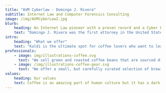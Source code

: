 ```yaml
---
title: "AVM Cyberlaw - Domingo J. Rivera"
subtitle: Internet Law and Computer Forensics Consulting
image: /img/AVMCyberLaw2.jpg
blurb:
    heading: An Internet Law pioneer with a proven record and a Cyber Forensics Expert
    text: "Domingo J. Rivera was the first attorney in the United States to win a complex jury trial involving Federal Copyright Infringement, music piracy criminal allegations. This was also the most important case of its type.  Our client was alleged to be the leader of the most prolific music piracy group in the world.  After five days of trial, the jury agreed with us and returned a Not Guilty verdict.  Today, Domingo Rivera consults with businesses and attorneys in cyber forensics and Internet investigations"
intro:
    heading: "What we offer"
    text: "Kaldi is the ultimate spot for coffee lovers who want to learn about their java’s origin and support the farmers that grew it. We take coffee production, roasting and brewing seriously and we’re glad to pass that knowledge to anyone."
professionals:
    - image: img/illustrations-coffee.svg
      text: "We sell green and roasted coffee beans that are sourced directly from independent farmers and farm cooperatives. We’re proud to offer a variety of coffee beans grown with great care for the environment and local communities. Check our post or contact us directly for current availability."
    - image: /img/illustrations-coffee-gear.svg
      text: "We offer a small, but carefully curated selection of brewing gear and tools for every taste and experience level. No matter if you roast your own beans or just bought your first french press, you’ll find a gadget to fall in love with in our shop."
values:
    heading: Our values
    text: Coffee is an amazing part of human culture but it has a dark side too – one of colonialism and mindless abuse of natural resources and human lives. We want to turn this around and return the coffee trade to the drink’s exhilarating, empowering and unifying nature.
---
```


